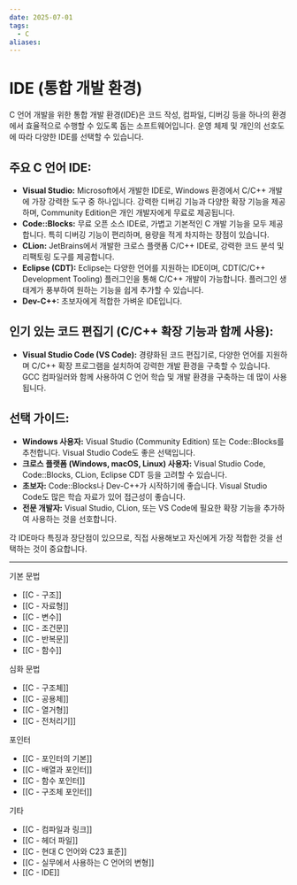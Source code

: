 ```yaml
---
date: 2025-07-01
tags:
  - C
aliases:
---
```


# IDE (통합 개발 환경)

C 언어 개발을 위한 통합 개발 환경(IDE)은 코드 작성, 컴파일, 디버깅 등을 하나의 환경에서 효율적으로 수행할 수 있도록 돕는 소프트웨어입니다. 운영 체제 및 개인의 선호도에 따라 다양한 IDE를 선택할 수 있습니다.

## 주요 C 언어 IDE:

*   **Visual Studio:** Microsoft에서 개발한 IDE로, Windows 환경에서 C/C++ 개발에 가장 강력한 도구 중 하나입니다. 강력한 디버깅 기능과 다양한 확장 기능을 제공하며, Community Edition은 개인 개발자에게 무료로 제공됩니다.
*   **Code::Blocks:** 무료 오픈 소스 IDE로, 가볍고 기본적인 C 개발 기능을 모두 제공합니다. 특히 디버깅 기능이 편리하며, 용량을 적게 차지하는 장점이 있습니다.
*   **CLion:** JetBrains에서 개발한 크로스 플랫폼 C/C++ IDE로, 강력한 코드 분석 및 리팩토링 도구를 제공합니다.
*   **Eclipse (CDT):** Eclipse는 다양한 언어를 지원하는 IDE이며, CDT(C/C++ Development Tooling) 플러그인을 통해 C/C++ 개발이 가능합니다. 플러그인 생태계가 풍부하여 원하는 기능을 쉽게 추가할 수 있습니다.
*   **Dev-C++:** 초보자에게 적합한 가벼운 IDE입니다.

## 인기 있는 코드 편집기 (C/C++ 확장 기능과 함께 사용):

*   **Visual Studio Code (VS Code):** 경량화된 코드 편집기로, 다양한 언어를 지원하며 C/C++ 확장 프로그램을 설치하여 강력한 개발 환경을 구축할 수 있습니다. GCC 컴파일러와 함께 사용하여 C 언어 학습 및 개발 환경을 구축하는 데 많이 사용됩니다.

## 선택 가이드:

*   **Windows 사용자:** Visual Studio (Community Edition) 또는 Code::Blocks를 추천합니다. Visual Studio Code도 좋은 선택입니다.
*   **크로스 플랫폼 (Windows, macOS, Linux) 사용자:** Visual Studio Code, Code::Blocks, CLion, Eclipse CDT 등을 고려할 수 있습니다.
*   **초보자:** Code::Blocks나 Dev-C++가 시작하기에 좋습니다. Visual Studio Code도 많은 학습 자료가 있어 접근성이 좋습니다.
*   **전문 개발자:** Visual Studio, CLion, 또는 VS Code에 필요한 확장 기능을 추가하여 사용하는 것을 선호합니다.

각 IDE마다 특징과 장단점이 있으므로, 직접 사용해보고 자신에게 가장 적합한 것을 선택하는 것이 중요합니다.

---
 기본 문법
 - [[C - 구조]]
 - [[C - 자료형]]
 - [[C - 변수]]
 - [[C - 조건문]]
 - [[C - 반복문]]
 - [[C - 함수]]

심화 문법
 - [[C - 구조체]]
 - [[C - 공용체]]
 - [[C - 열거형]]
 - [[C - 전처리기]]

 포인터
 - [[C - 포인터의 기본]]
 - [[C - 배열과 포인터]]
 - [[C - 함수 포인터]]
 - [[C - 구조체 포인터]]

 기타
 - [[C - 컴파일과 링크]]
 - [[C - 헤더 파일]]
 - [[C - 현대 C 언어와 C23 표준]]
 - [[C - 실무에서 사용하는 C 언어의 변형]]
 - [[C - IDE]]
